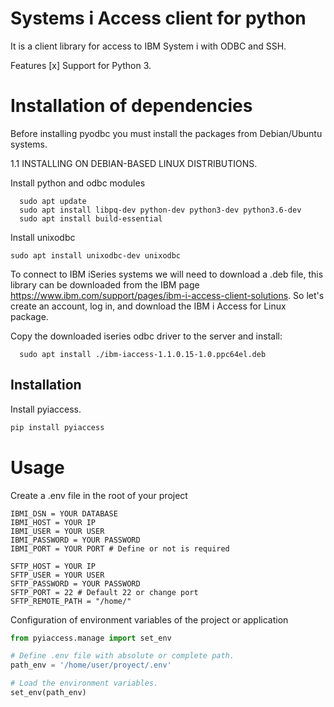 # Systems i Access client for python
It is a client library for access to IBM System i with ODBC and SSH.

Features
[x] Support for Python 3.

# Installation of dependencies
Before installing pyodbc you must install the packages from Debian/Ubuntu systems.

1.1  INSTALLING ON DEBIAN-BASED LINUX DISTRIBUTIONS.

Install python and odbc modules

```
  sudo apt update
  sudo apt install libpq-dev python-dev python3-dev python3.6-dev
  sudo apt install build-essential
```

Install unixodbc

```
sudo apt install unixodbc-dev unixodbc
```

To connect to IBM iSeries systems we will need to download a .deb file, this library can be downloaded from the IBM page https://www.ibm.com/support/pages/ibm-i-access-client-solutions. So let's create an account, log in, and download the IBM i Access for Linux package.

Copy the downloaded iseries odbc driver to the server and install:
```
  sudo apt install ./ibm-iaccess-1.1.0.15-1.0.ppc64el.deb
```

Installation
------------

Install pyiaccess.
```python
pip install pyiaccess
```

# Usage
Create a .env file in the root of your project

```
IBMI_DSN = YOUR DATABASE
IBMI_HOST = YOUR IP
IBMI_USER = YOUR USER
IBMI_PASSWORD = YOUR PASSWORD
IBMI_PORT = YOUR PORT # Define or not is required

SFTP_HOST = YOUR IP
SFTP_USER = YOUR USER
SFTP_PASSWORD = YOUR PASSWORD
SFTP_PORT = 22 # Default 22 or change port
SFTP_REMOTE_PATH = "/home/"
```

Configuration of environment variables of the project or application

```python
from pyiaccess.manage import set_env

# Define .env file with absolute or complete path.
path_env = '/home/user/proyect/.env'

# Load the environment variables.
set_env(path_env)
```
